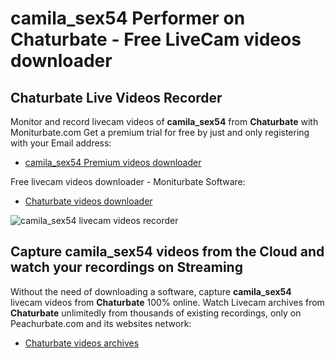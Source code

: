 # camila_sex54 Performer on Chaturbate - Free LiveCam videos downloader

## Chaturbate Live Videos Recorder

Monitor and record livecam videos of **camila_sex54** from **Chaturbate** with Moniturbate.com
Get a premium trial for free by just and only registering with your Email address:
* [camila_sex54 Premium videos downloader](https://moniturbate.com/request-demo-licence-key.html)

Free livecam videos downloader - Moniturbate Software:
* [Chaturbate videos downloader](https://moniturbate.com/moniturbate-download-software.html)

![camila_sex54 livecam videos recorder](https://peachurnet.com/templates/moniturbate-software.png)


## Capture camila_sex54 videos from the Cloud and watch your recordings on Streaming

Without the need of downloading a software, capture **camila_sex54** livecam videos from **Chaturbate** 100% online.
Watch Livecam archives from **Chaturbate** unlimitedly from thousands of existing recordings, only on Peachurbate.com and its websites network:
* [Chaturbate videos archives](https://peachurnet.com/)
